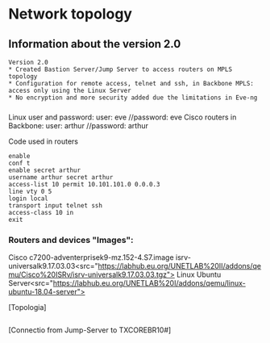 # Network topology

## Information about the version 2.0

```
Version 2.0
* Created Bastion Server/Jump Server to access routers on MPLS topology
* Configuration for remote access, telnet and ssh, in Backbone MPLS: access only using the Linux Server
* No encryption and more security added due the limitations in Eve-ng
```

###
Linux user and password:  user: eve   //password: eve
Cisco routers in Backbone: user: arthur   //password: arthur

Code used in routers

```
enable
conf t
enable secret arthur
username arthur secret arthur
access-list 10 permit 10.101.101.0 0.0.0.3
line vty 0 5
login local
transport input telnet ssh
access-class 10 in
exit
```



### Routers and devices "Images": 


Cisco
c7200-adventerprisek9-mz.152-4.S7.image
isrv-universalk9.17.03.03<src="https://labhub.eu.org/UNETLAB%20II/addons/qemu/Cisco%20ISRv/isrv-universalk9.17.03.03.tgz">
Linux
Ubuntu Server<src="https://labhub.eu.org/UNETLAB%20I/addons/qemu/linux-ubuntu-18.04-server">



[Topologia] 
<p float="left"><img src=""></p>

[Connectio from Jump-Server to TXCOREBR10#]<img src="">
